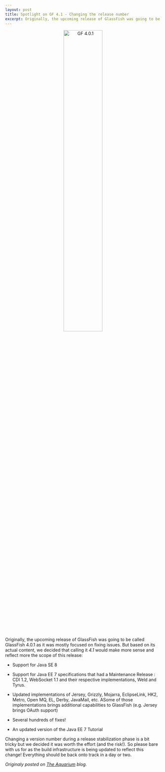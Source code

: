 ```yaml
---
layout: post
title: Spotlight on GF 4.1 - Changing the release number
excerpt: Originally, the upcoming release of GlassFish was going to be called GlassFish 4.0.1...
---
```


<p align="center">
<img alt="GF 4.0.1" src="src="https://delabassee.com/images/blog/gf401.png" width="50%"/>
</p>


Originally, the upcoming release of GlassFish was going to be called GlassFish 4.0.1 as it was mostly focused on fixing issues. But based on its actual content, we decided that calling it *4.1* would make more sense and reflect more the scope of this release:

* Support for Java SE 8 

* Support for Java EE 7 specifications that had a Maintenance Release : CDI 1.2, WebSocket 1.1 and their respective implementations, Weld and Tyrus.

* Updated implementations of Jersey, Grizzly, Mojarra, EclipseLink, HK2, Metro, Open MQ, EL, Derby, JavaMail, etc. ASome of those implementations brings additional capabilities to GlassFish (e.g. Jersey brings OAuth support)

* Several hundreds of fixes!

* An updated version of the Java EE 7 Tutorial

Changing a version number during a release stabilization phase is a bit tricky but we decided it was worth the effort (and the risk!). So please bare with us for as the build infrastructure is being updated to reflect this change! Everything should be back onto track in a day or two.


*Originaly posted on [The Aquarium](https://blogs.oracle.com/theaquarium/spotlight-on-glassfish-41%3a-3-changing-the-release-number) blog.*
